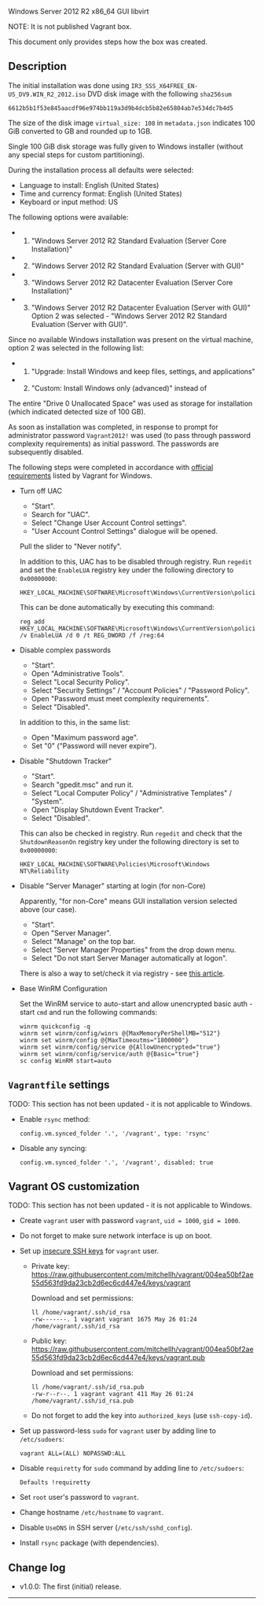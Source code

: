 
Windows Server 2012 R2 x86_64 GUI libvirt

NOTE: It is not published Vagrant box.

This document only provides steps how the box was created.

## Description ##

The initial installation was done using
`IR3_SSS_X64FREE_EN-US_DV9.WIN_R2_2012.iso` DVD disk image
with the following `sha256sum`

```
6612b5b1f53e845aacdf96e974bb119a3d9b4dcb5b82e65804ab7e534dc7b4d5
```

The size of the disk image `virtual_size: 108` in `metadata.json` indicates
100 GiB converted to GB and rounded up to 1GB.

Single 100 GiB disk storage was fully given to Windows installer
(without any special steps for custom partitioning).

During the installation process all defaults were selected:

*   Language to install: English (United States)
*   Time and currency format: English (United States)
*   Keyboard or input method: US

The following options were available:
*   1. "Windows Server 2012 R2 Standard Evaluation (Server Core Installation)"
*   2. "Windows Server 2012 R2 Standard Evaluation (Server with GUI)"
*   3. "Windows Server 2012 R2 Datacenter Evaluation (Server Core Installation)"
*   3. "Windows Server 2012 R2 Datacenter Evaluation (Server with GUI)"
Option 2 was selected -
"Windows Server 2012 R2 Standard Evaluation (Server with GUI)".

Since no available Windows installation was present on the virtual machine,
option 2 was selected in the following list:
*   1. "Upgrade: Install Windows and keep files, settings, and applications"
*   2. "Custom: Install Windows only (advanced)" instead of

The entire "Drive 0 Unallocated Space" was used as storage for installation
(which indicated detected size of 100 GB).

As soon as installation was completed, in response to prompt for
administrator password `Vagrant2012!` was used (to pass through
password complexity requirements) as initial password.
The passwords are subsequently disabled.

The following steps were completed in accordance with
[official requirements][1] listed by Vagrant for Windows.

*   Turn off UAC

    *   "Start".
    *   Search for "UAC".
    *   Select "Change User Account Control settings".
    *   "User Account Control Settings" dialogue will be opened.

    Pull the slider to "Never notify".

    In addition to this, UAC has to be disabled through registry.
    Run `regedit` and set the `EnableLUA` registry key under the following
    directory to `0x00000000`:

    ```
    HKEY_LOCAL_MACHINE\SOFTWARE\Microsoft\Windows\CurrentVersion\policies\system
    ```

    This can be done automatically by executing this command:

    ```
    reg add HKEY_LOCAL_MACHINE\SOFTWARE\Microsoft\Windows\CurrentVersion\policies\system /v EnableLUA /d 0 /t REG_DWORD /f /reg:64
    ```

*   Disable complex passwords

    *   "Start".
    *   Open "Administrative Tools".
    *   Select "Local Security Policy".
    *   Select "Security Settings" / "Account Policies" / "Password Policy".
    *   Open "Password must meet complexity requirements".
    *   Select "Disabled".

    In addition to this, in the same list:
    *   Open "Maximum password age".
    *   Set "0" ("Password will never expire").

*   Disable "Shutdown Tracker"

    *   "Start".
    *   Search "gpedit.msc" and run it.
    *   Select "Local Computer Policy" / "Administrative Templates" / "System".
    *   Open "Display Shutdown Event Tracker".
    *   Select "Disabled".

    This can also be checked in registry.
    Run `regedit` and check that the `ShutdownReasonOn` registry key under
    the following directory is set to `0x00000000`:

    ```
    HKEY_LOCAL_MACHINE\SOFTWARE\Policies\Microsoft\Windows NT\Reliability
    ```

*   Disable "Server Manager" starting at login (for non-Core)

    Apparently, "for non-Core" means GUI installation version selected above
    (our case).

    *   "Start".
    *   Open "Server Manager".
    *   Select "Manage" on the top bar.
    *   Select "Server Manager Properties" from the drop down menu.
    *   Select "Do not start Server Manager automatically at logon".

    There is also a way to set/check it via registry -
    see [this article][4].

*   Base WinRM Configuration

    Set the WinRM service to auto-start and allow unencrypted basic auth -
    start `cmd` and run the following commands:

    ```
    winrm quickconfig -q
    winrm set winrm/config/winrs @{MaxMemoryPerShellMB="512"}
    winrm set winrm/config @{MaxTimeoutms="1800000"}
    winrm set winrm/config/service @{AllowUnencrypted="true"}
    winrm set winrm/config/service/auth @{Basic="true"}
    sc config WinRM start=auto
    ```

## `Vagrantfile` settings ##

TODO: This section has not been updated - it is not applicable to Windows.

*   Enable `rsync` method:

    ```
    config.vm.synced_folder '.', '/vagrant', type: 'rsync'
    ```

*   Disable any syncing:

    ```
    config.vm.synced_folder '.', '/vagrant', disabled: true
    ```

## Vagrant OS customization ##

TODO: This section has not been updated - it is not applicable to Windows.

*   Create `vagrant` user with password `vagrant`, `uid = 1000`, `gid = 1000`.

*   Do not forget to make sure network interface is up on boot.

*   Set up [insecure SSH keys][2] for `vagrant` user.

    *   Private key: https://raw.githubusercontent.com/mitchellh/vagrant/004ea50bf2ae55d563fd9da23cb2d6ec6cd447e4/keys/vagrant

        Download and set permissions:

        ```
        ll /home/vagrant/.ssh/id_rsa
        -rw-------. 1 vagrant vagrant 1675 May 26 01:24 /home/vagrant/.ssh/id_rsa
        ```

    *   Public key: https://raw.githubusercontent.com/mitchellh/vagrant/004ea50bf2ae55d563fd9da23cb2d6ec6cd447e4/keys/vagrant.pub

        Download and set permissions:

        ```
        ll /home/vagrant/.ssh/id_rsa.pub
        -rw-r--r--. 1 vagrant vagrant 411 May 26 01:24 /home/vagrant/.ssh/id_rsa.pub
        ```

    *   Do not forget to add the key into `authorized_keys` (use `ssh-copy-id`).

*   Set up  password-less `sudo` for `vagrant` user by adding line
    to `/etc/sudoers`:

    ```
    vagrant ALL=(ALL) NOPASSWD:ALL
    ```

*   Disable `requiretty` for `sudo` command by adding line
    to `/etc/sudoers`:

    ```
    Defaults !requiretty
    ```

*   Set `root` user's password to `vagrant`.

*   Change hostname `/etc/hostname` to `vagrant`.

*   Disable `UseDNS` in SSH server (`/etc/ssh/sshd_config`).

*   Install `rsync` package (with dependencies).

## Change log ##

*   v1.0.0:
    The first (initial) release.

---

[1]: https://www.vagrantup.com/docs/boxes/base.html#windows-boxes
[2]: https://github.com/mitchellh/vagrant/tree/master/keys
[3]: http://docs.vagrantup.com/v2/synced-folders/
[4]: https://blogs.technet.microsoft.com/rmilne/2014/05/30/how-to-hide-server-manager-at-logon/

